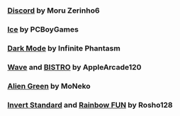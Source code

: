 ### [Discord](/Discord/Modules) by Moru Zerinho6

### [Ice](/Ice/Modules) by PCBoyGames

### [Dark Mode](/Dark%20Mode/Modules) by Infinite Phantasm

### [Wave](/Wave/Modules) and [BISTRO](/BISTRO/Modules) by AppleArcade120

### [Alien Green](/Alien%20Green/Modules) by MoNeko

### [Invert Standard](/Invert%20Standard/Modules) and [Rainbow FUN](/Rainbow%20FUN/Modules) by Rosho128
